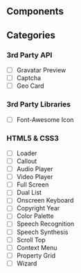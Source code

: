 ## Components

## Categories

### 3rd Party API

- [ ] Gravatar Preview
- [ ] Captcha
- [ ] Geo Card

### 3rd Party Libraries

- [ ] Font-Awesome Icon

### HTML5 & CSS3

- [ ] Loader
- [ ] Callout
- [ ] Audio Player
- [ ] Video Player
- [ ] Full Screen
- [ ] Dual List
- [ ] Onscreen Keyboard
- [ ] Copyright Year
- [ ] Color Palette
- [ ] Speech Recognition
- [ ] Speech Synthesis
- [ ] Scroll Top
- [ ] Context Menu
- [ ] Property Grid
- [ ] Wizard